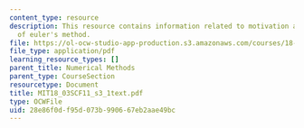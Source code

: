 ```yaml
---
content_type: resource
description: This resource contains information related to motivation and implementation
  of euler's method.
file: https://ol-ocw-studio-app-production.s3.amazonaws.com/courses/18-03sc-differential-equations-fall-2011/28e86f0df95d073b990667eb2aae49bc_MIT18_03SCF11_s3_1text.pdf
file_type: application/pdf
learning_resource_types: []
parent_title: Numerical Methods
parent_type: CourseSection
resourcetype: Document
title: MIT18_03SCF11_s3_1text.pdf
type: OCWFile
uid: 28e86f0d-f95d-073b-9906-67eb2aae49bc
---
```

